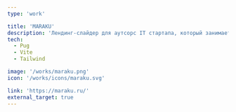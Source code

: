 ```yaml
---
type: 'work'

title: 'MARAKU'
description: 'Лендинг-слайдер для аутсорс IT стартапа, который занимается разработкой ПО на заказ для крупных фирм.'
tech:
  - Pug
  - Vite
  - Tailwind

image: '/works/maraku.png'
icon: '/works/icons/maraku.svg'

link: 'https://maraku.ru/'
external_target: true
---
```


